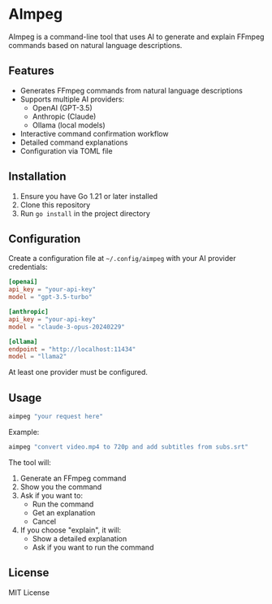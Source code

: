 # AImpeg

AImpeg is a command-line tool that uses AI to generate and explain FFmpeg commands based on natural language descriptions.

## Features

- Generates FFmpeg commands from natural language descriptions
- Supports multiple AI providers:
  - OpenAI (GPT-3.5)
  - Anthropic (Claude)
  - Ollama (local models)
- Interactive command confirmation workflow
- Detailed command explanations
- Configuration via TOML file

## Installation

1. Ensure you have Go 1.21 or later installed
2. Clone this repository
3. Run `go install` in the project directory

## Configuration

Create a configuration file at `~/.config/aimpeg` with your AI provider credentials:

```toml
[openai]
api_key = "your-api-key"
model = "gpt-3.5-turbo"

[anthropic]
api_key = "your-api-key"
model = "claude-3-opus-20240229"

[ollama]
endpoint = "http://localhost:11434"
model = "llama2"
```

At least one provider must be configured.

## Usage

```bash
aimpeg "your request here"
```

Example:
```bash
aimpeg "convert video.mp4 to 720p and add subtitles from subs.srt"
```

The tool will:
1. Generate an FFmpeg command
2. Show you the command
3. Ask if you want to:
   - Run the command
   - Get an explanation
   - Cancel
4. If you choose "explain", it will:
   - Show a detailed explanation
   - Ask if you want to run the command

## License

MIT License

